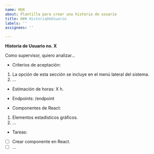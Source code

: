 ```yaml
---
name: HUX
about: Plantilla para crear una historia de usuario
title: H## HistoriaDeUsuario
labels: ''
assignees: ''

---
```


**Historia de Usuario no. X**

Como supervisor, quiero analizar...

- Criterios de aceptación:

1. La opción de esta sección se incluye en el menú lateral del sistema.
2. ...

- Estimación de horas: X h.

- Endpoints: 
/endpoint

- Componentes de React:
1. Elementos estadísticos gráficos.
2. ...

- Tareas:
- [ ] Crear componente en React.
- [ ] ...
